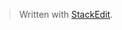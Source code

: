 > Written with [StackEdit](https://stackedit.io/).


<!--stackedit_data:
eyJoaXN0b3J5IjpbNDM0MjI5NDMwXX0=
-->
